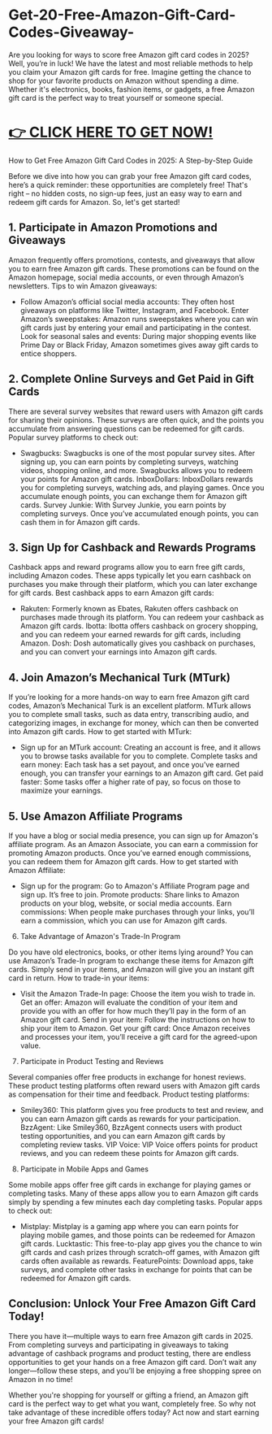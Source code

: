# Get-20-Free-Amazon-Gift-Card-Codes-Giveaway-

Are you looking for ways to score free Amazon gift card codes in 2025? Well, you’re in luck! We have the latest and most reliable methods to help you claim your Amazon gift cards for free. Imagine getting the chance to shop for your favorite products on Amazon without spending a dime. Whether it's electronics, books, fashion items, or gadgets, a free Amazon gift card is the perfect way to treat yourself or someone special.

# [👉 CLICK HERE TO GET NOW!](https://fovie.xyz/prize/free-amazon-gift-cards.html)

How to Get Free Amazon Gift Card Codes in 2025: A Step-by-Step Guide

Before we dive into how you can grab your free Amazon gift card codes, here’s a quick reminder: these opportunities are completely free! That's right – no hidden costs, no sign-up fees, just an easy way to earn and redeem gift cards for Amazon. So, let's get started!

## 1. Participate in Amazon Promotions and Giveaways

Amazon frequently offers promotions, contests, and giveaways that allow you to earn free Amazon gift cards. These promotions can be found on the Amazon homepage, social media accounts, or even through Amazon’s newsletters.
Tips to win Amazon giveaways:

  *  Follow Amazon’s official social media accounts: They often host giveaways on platforms like Twitter, Instagram, and Facebook.
    Enter Amazon’s sweepstakes: Amazon runs sweepstakes where you can win gift cards just by entering your email and participating in the contest.
    Look for seasonal sales and events: During major shopping events like Prime Day or Black Friday, Amazon sometimes gives away gift cards to entice shoppers.

## 2. Complete Online Surveys and Get Paid in Gift Cards

There are several survey websites that reward users with Amazon gift cards for sharing their opinions. These surveys are often quick, and the points you accumulate from answering questions can be redeemed for gift cards.
Popular survey platforms to check out:

   * Swagbucks: Swagbucks is one of the most popular survey sites. After signing up, you can earn points by completing surveys, watching videos, shopping online, and more. Swagbucks allows you to redeem your points for Amazon gift cards.
    InboxDollars: InboxDollars rewards you for completing surveys, watching ads, and playing games. Once you accumulate enough points, you can exchange them for Amazon gift cards.
    Survey Junkie: With Survey Junkie, you earn points by completing surveys. Once you’ve accumulated enough points, you can cash them in for Amazon gift cards.

## 3. Sign Up for Cashback and Rewards Programs

Cashback apps and reward programs allow you to earn free gift cards, including Amazon codes. These apps typically let you earn cashback on purchases you make through their platform, which you can later exchange for gift cards.
Best cashback apps to earn Amazon gift cards:

   * Rakuten: Formerly known as Ebates, Rakuten offers cashback on purchases made through its platform. You can redeem your cashback as Amazon gift cards.
    Ibotta: Ibotta offers cashback on grocery shopping, and you can redeem your earned rewards for gift cards, including Amazon.
    Dosh: Dosh automatically gives you cashback on purchases, and you can convert your earnings into Amazon gift cards.

## 4. Join Amazon’s Mechanical Turk (MTurk)

If you’re looking for a more hands-on way to earn free Amazon gift card codes, Amazon’s Mechanical Turk is an excellent platform. MTurk allows you to complete small tasks, such as data entry, transcribing audio, and categorizing images, in exchange for money, which can then be converted into Amazon gift cards.
How to get started with MTurk:

   * Sign up for an MTurk account: Creating an account is free, and it allows you to browse tasks available for you to complete.
    Complete tasks and earn money: Each task has a set payout, and once you’ve earned enough, you can transfer your earnings to an Amazon gift card.
    Get paid faster: Some tasks offer a higher rate of pay, so focus on those to maximize your earnings.

## 5. Use Amazon Affiliate Programs

If you have a blog or social media presence, you can sign up for Amazon's affiliate program. As an Amazon Associate, you can earn a commission for promoting Amazon products. Once you’ve earned enough commissions, you can redeem them for Amazon gift cards.
How to get started with Amazon Affiliate:

   * Sign up for the program: Go to Amazon's Affiliate Program page and sign up. It’s free to join.
    Promote products: Share links to Amazon products on your blog, website, or social media accounts.
    Earn commissions: When people make purchases through your links, you’ll earn a commission, which you can use for Amazon gift cards.

6. Take Advantage of Amazon's Trade-In Program

Do you have old electronics, books, or other items lying around? You can use Amazon’s Trade-In program to exchange these items for Amazon gift cards. Simply send in your items, and Amazon will give you an instant gift card in return.
How to trade-in your items:

   * Visit the Amazon Trade-In page: Choose the item you wish to trade in.
    Get an offer: Amazon will evaluate the condition of your item and provide you with an offer for how much they’ll pay in the form of an Amazon gift card.
    Send in your item: Follow the instructions on how to ship your item to Amazon.
    Get your gift card: Once Amazon receives and processes your item, you’ll receive a gift card for the agreed-upon value.

7. Participate in Product Testing and Reviews

Several companies offer free products in exchange for honest reviews. These product testing platforms often reward users with Amazon gift cards as compensation for their time and feedback.
Product testing platforms:

   * Smiley360: This platform gives you free products to test and review, and you can earn Amazon gift cards as rewards for your participation.
    BzzAgent: Like Smiley360, BzzAgent connects users with product testing opportunities, and you can earn Amazon gift cards by completing review tasks.
    VIP Voice: VIP Voice offers points for product reviews, and you can redeem these points for Amazon gift cards.

8. Participate in Mobile Apps and Games

Some mobile apps offer free gift cards in exchange for playing games or completing tasks. Many of these apps allow you to earn Amazon gift cards simply by spending a few minutes each day completing tasks.
Popular apps to check out:

   * Mistplay: Mistplay is a gaming app where you can earn points for playing mobile games, and those points can be redeemed for Amazon gift cards.
    Lucktastic: This free-to-play app gives you the chance to win gift cards and cash prizes through scratch-off games, with Amazon gift cards often available as rewards.
    FeaturePoints: Download apps, take surveys, and complete other tasks in exchange for points that can be redeemed for Amazon gift cards.

## Conclusion: Unlock Your Free Amazon Gift Card Today!

There you have it—multiple ways to earn free Amazon gift cards in 2025. From completing surveys and participating in giveaways to taking advantage of cashback programs and product testing, there are endless opportunities to get your hands on a free Amazon gift card. Don’t wait any longer—follow these steps, and you’ll be enjoying a free shopping spree on Amazon in no time!

Whether you're shopping for yourself or gifting a friend, an Amazon gift card is the perfect way to get what you want, completely free. So why not take advantage of these incredible offers today? Act now and start earning your free Amazon gift cards!

